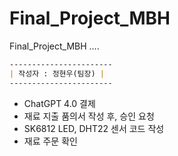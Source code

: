 # Final_Project_MBH
Final_Project_MBH ....

```markdown
-----------------------
| 작성자 : 정현우(팀장) |
-----------------------
```

- ChatGPT 4.0 결제
- 재료 지출 품의서 작성 후, 승인 요청
- SK6812 LED, DHT22 센서 코드 작성
- 재료 주문 확인

